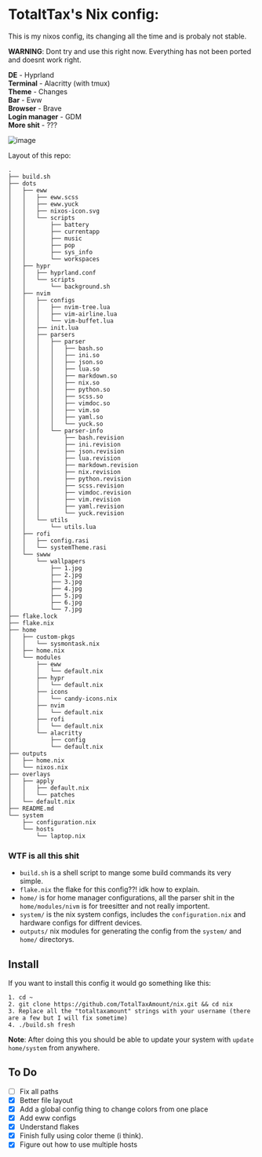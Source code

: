 # TotaltTax's Nix config:

This is my nixos config, its changing all the time and is probaly not stable.

**WARNING**: Dont try and use this right now. Everything has not been ported and doesnt work right.

**DE** - Hyprland\
**Terminal** - Alacritty (with tmux)\
**Theme** - Changes\
**Bar** - Eww\
**Browser** - Brave\
**Login manager** - GDM\
**More shit** - ???

![image](https://github.com/TotalTaxAmount/nix/assets/64336456/0ce3764e-be0e-475a-8135-241fa65dd665)

Layout of this repo:

```
.
├── build.sh
├── dots
│   ├── eww
│   │   ├── eww.scss
│   │   ├── eww.yuck
│   │   ├── nixos-icon.svg
│   │   └── scripts
│   │       ├── battery
│   │       ├── currentapp
│   │       ├── music
│   │       ├── pop
│   │       ├── sys_info
│   │       └── workspaces
│   ├── hypr
│   │   ├── hyprland.conf
│   │   └── scripts
│   │       └── background.sh
│   ├── nvim
│   │   ├── configs
│   │   │   ├── nvim-tree.lua
│   │   │   ├── vim-airline.lua
│   │   │   └── vim-buffet.lua
│   │   ├── init.lua
│   │   ├── parsers
│   │   │   ├── parser
│   │   │   │   ├── bash.so
│   │   │   │   ├── ini.so
│   │   │   │   ├── json.so
│   │   │   │   ├── lua.so
│   │   │   │   ├── markdown.so
│   │   │   │   ├── nix.so
│   │   │   │   ├── python.so
│   │   │   │   ├── scss.so
│   │   │   │   ├── vimdoc.so
│   │   │   │   ├── vim.so
│   │   │   │   ├── yaml.so
│   │   │   │   └── yuck.so
│   │   │   └── parser-info
│   │   │       ├── bash.revision
│   │   │       ├── ini.revision
│   │   │       ├── json.revision
│   │   │       ├── lua.revision
│   │   │       ├── markdown.revision
│   │   │       ├── nix.revision
│   │   │       ├── python.revision
│   │   │       ├── scss.revision
│   │   │       ├── vimdoc.revision
│   │   │       ├── vim.revision
│   │   │       ├── yaml.revision
│   │   │       └── yuck.revision
│   │   └── utils
│   │       └── utils.lua
│   ├── rofi
│   │   ├── config.rasi
│   │   └── systemTheme.rasi
│   └── swww
│       └── wallpapers
│           ├── 1.jpg
│           ├── 2.jpg
│           ├── 3.jpg
│           ├── 4.jpg
│           ├── 5.jpg
│           ├── 6.jpg
│           └── 7.jpg
├── flake.lock
├── flake.nix
├── home
│   ├── custom-pkgs
│   │   └── sysmontask.nix
│   ├── home.nix
│   └── modules
│       ├── eww
│       │   └── default.nix
│       ├── hypr
│       │   └── default.nix
│       ├── icons
│       │   └── candy-icons.nix
│       ├── nvim
│       │   └── default.nix
│       ├── rofi
│       │   └── default.nix
│       └── alacritty
│           ├── config
│           └── default.nix
├── outputs
│   ├── home.nix
│   └── nixos.nix
├── overlays
│   ├── apply
│   │   ├── default.nix
│   │   └── patches
│   └── default.nix
├── README.md
└── system
    ├── configuration.nix
    └── hosts
        └── laptop.nix
```
### WTF is all this shit
- `build.sh` is a shell script to mange some build commands its very simple.
- `flake.nix` the flake for this config??! idk how to explain.
- `home/` is for home manager configurations, all the parser shit in the `home/modules/nivm` is for treesitter and not really importent.
- `system/` is the nix system configs, includes the `configuration.nix` and hardware configs for diffrent devices.
- `outputs/` nix modules for generating the config from the `system/` and `home/` directorys.

## Install
If you want to install this config it would go something like this:
```
1. cd ~
2. git clone https://github.com/TotalTaxAmount/nix.git && cd nix
3. Replace all the "totaltaxamount" strings with your username (there are a few but I will fix sometime)
4. ./build.sh fresh
```

**Note**: After doing this you should be able to update your system with `update home/system` from anywhere.

## To Do
- [ ] Fix all paths
- [x] Better file layout
- [x] Add a global config thing to change colors from one place
- [x] Add eww configs
- [x] Understand flakes
- [x] Finish fully using color theme (i think).
- [x] Figure out how to use multiple hosts

